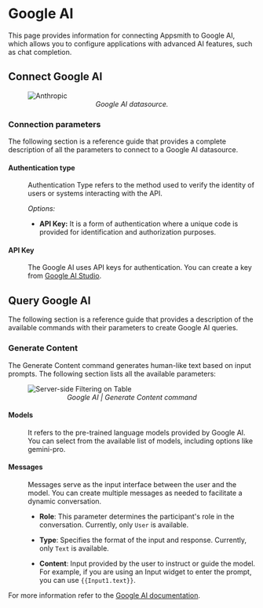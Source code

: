 
# Google AI

This page provides information for connecting Appsmith to Google AI, which allows you to configure applications with advanced AI features, such as chat completion.

## Connect Google AI

 <figure>
  <img src="/img/google-ai-landingpage.png" style= {{width:"810px", height:"auto"}} alt="Anthropic"/>
  <figcaption align = "center"><i>Google AI datasource.</i></figcaption>
</figure>

### Connection parameters

The following section is a reference guide that provides a complete description of all the parameters to connect to a Google AI datasource.

#### Authentication type


<dd>

Authentication Type refers to the method used to verify the identity of users or systems interacting with the API. 

*Options:*

* **API Key:** It is a form of authentication where a unique code is provided for identification and authorization purposes.

</dd>




#### API Key

<dd>

The Google AI uses API keys for authentication. You can create a key from [Google AI Studio](https://makersuite.google.com/app/apikey).


</dd>


## Query Google AI

The following section is a reference guide that provides a description of the available commands with their parameters to create Google AI queries.

### Generate Content

The Generate Content command generates human-like text based on input prompts. The following section lists all the available parameters:

  <figure>
  <img src="/img/google-ai-chat.png" style= {{width:"720px", height:"auto"}} alt="Server-side Filtering on Table"/>
  <figcaption align = "center"><i>Google AI | Generate Content command</i></figcaption>
</figure>

#### Models

<dd>

It refers to the pre-trained language models provided by Google AI. You can select from the available list of models, including options like gemini-pro.

</dd>

#### Messages

<dd>
Messages serve as the input interface between the user and the model. You can create multiple messages as needed to facilitate a dynamic conversation.

* **Role**: This parameter determines the participant's role in the conversation. Currently, only `User` is available.

* **Type**: Specifies the format of the input and response. Currently, only `Text` is available.

* **Content**: Input provided by the user to instruct or guide the model. For example, if you are using an Input widget to enter the prompt, you can use `{{Input1.text}}`.

</dd>

For more information refer to the [Google AI documentation](https://ai.google.dev/tutorials/setup).

